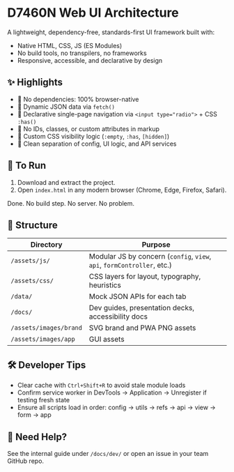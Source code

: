 # D7460N Web UI Architecture

A lightweight, dependency-free, standards-first UI framework built with:
- Native HTML, CSS, JS (ES Modules)
- No build tools, no transpilers, no frameworks
- Responsive, accessible, and declarative by design

## ✨ Highlights

- 🔹 No dependencies: 100% browser-native
- 🔹 Dynamic JSON data via `fetch()`
- 🔹 Declarative single-page navigation via `<input type="radio">` + CSS `:has()`
- 🔹 No IDs, classes, or custom attributes in markup
- 🔹 Custom CSS visibility logic (`:empty`, `:has`, `[hidden]`)
- 🔹 Clean separation of config, UI logic, and API services

## 🚀 To Run

1. Download and extract the project.
2. Open `index.html` in any modern browser (Chrome, Edge, Firefox, Safari).

Done. No build step. No server. No problem.

## 📂 Structure

| Directory | Purpose |
|----------|---------|
| `/assets/js/` | Modular JS by concern (`config`, `view`, `api`, `formController`, etc.) |
| `/assets/css/` | CSS layers for layout, typography, heuristics |
| `/data/` | Mock JSON APIs for each tab |
| `/docs/` | Dev guides, presentation decks, accessibility docs |
| `/assets/images/brand` | SVG brand and PWA PNG assets |
| `/assets/images/app` | GUI assets |

## 🛠️ Developer Tips

- Clear cache with `Ctrl+Shift+R` to avoid stale module loads
- Confirm service worker in DevTools → Application → Unregister if testing fresh state
- Ensure all scripts load in order: config → utils → refs → api → view → form → app

## 🙋 Need Help?

See the internal guide under `/docs/dev/` or open an issue in your team GitHub repo.
